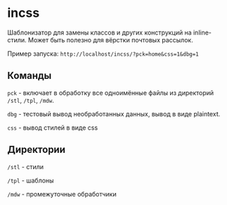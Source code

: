 # incss

Шаблонизатор для замены классов и других конструкций на inline-стили. Может быть полезно для вёрстки почтовых рассылок.

Пример запуска: ```http://localhost/incss/?pck=home&css=1&dbg=1```

## Команды

```pck``` - включает в обработку все одноимённые файлы из директорий ```/stl```, ```/tpl```, ```/mdw```.

```dbg``` - тестовый вывод необработанных данных, вывод в виде plaintext.

```css``` - вывод стилей в виде css

## Директории

```/stl``` - стили

```/tpl``` - шаблоны

```/mdw``` - промежуточные обработчики
